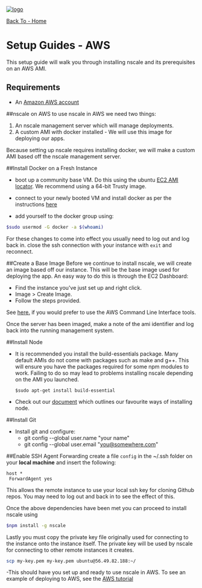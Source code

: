 <a href='http://nscale.nearform.com'>![logo][]</a>

[Back To - Home](../README.md)

# Setup Guides - AWS

This setup guide will walk you through installing nscale and its prerequisites on an AWS AMI.

## Requirements

* An [Amazon AWS account][AWS-signup]

##nscale on AWS
to use nscale in AWS we need two things:

1. An nscale management server which will manage deployments.
2. A custom AMI with docker installed - We will use this image for deploying our apps.

Because setting up nscale requires installing docker, we will make a custom AMI based off the nscale management server.

##Install Docker on a Fresh Instance
* boot up a community base VM. Do this using the ubuntu [EC2 AMI locator](http://cloud-images.ubuntu.com/locator/ec2/). We recommend using a 64-bit Trusty image.

* connect to your newly booted VM and install docker as per the instructions [here](http://docs.docker.com/installation/ubuntulinux/)

* add yourself to the docker group using:
```bash
$sudo usermod -G docker -a $(whoami)
```
For these changes to come into effect you usually need to log out and log back in.
close the ssh connection with your instance with ```exit``` and reconnect.

##Create a Base Image
Before we continue to install nscale, we will create an image based off our instance. This will be the base image used for deploying the app. An easy way to do this is through the EC2 Dashboard:

* Find the instance you've just set up and right click.
* Image > Create Image.
* Follow the steps provided.

See [here.][aws-cli-reference] if you would prefer to use the AWS Command Line Interface tools.

Once the server has been imaged, make a note of the ami identifier and log back into the running management system.

##Install Node
* It is recommended you install the build-essentials package. Many default AMIs do not come with packages such as make and g++. This will ensure you have the packages required for some npm modules to work. Failing to do so may lead to problems installing nscale depending on the AMI you launched.

	`$sudo apt-get install build-essential`

* Check out our [document](../setup-guides/install-node.md) which outlines our favourite ways of installing node.

##Install Git
* Install git and configure:
    * git config --global user.name "your name"
    * git config --global user.email "you@somewhere.com"

##Enable SSH Agent Forwarding
create a file `config` in the ~/.ssh folder on your __local machine__ and insert the following:
```
host *
 ForwardAgent yes
```
This allows the remote instance to use your local ssh key for cloning Github repos. You may need to log out and back in to see the effect of this.

Once the above dependencies have been met you can proceed to install nscale using
```bash
$npm install -g nscale
```
Lastly you must copy the private key file originally used for connecting to the instance onto the instance itself.
The private key will be used by nscale for connecting to other remote instances it creates.

```bash
scp my-key.pem my-key.pem ubuntu@56.49.82.188:~/
```

-This should have you set up and ready to use nscale in AWS. To see an example of deploying to AWS, see the [AWS tutorial](../tutorials/8-deploy-to-aws.md)

[logo]: ../_imgs/logo.png
[AWS-signup]: https://portal.aws.amazon.com/gp/aws/developer/registration/index.html?nc1=h_ct
[generate-ssh-key]: https://help.github.com/articles/generating-ssh-keys/
[aws-cli-reference]: http://docs.aws.amazon.com/AWSEC2/latest/CommandLineReference/ApiReference-cmd-CreateImage.html
[docker-ubuntu]: http://docs.docker.com/installation/ubuntulinux/
[ami-locator]: http://cloud-images.ubuntu.com/locator/ec2/
